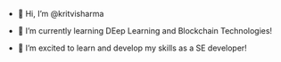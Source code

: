 - 👋 Hi, I’m @kritvisharma

- 🌱 I’m currently learning DEep Learning and Blockchain Technologies! 
- 💞️ I’m excited to learn and develop my skills as a SE developer! 

<!---
kritvisharma/kritvisharma is a ✨ special ✨ repository because its `README.md` (this file) appears on your GitHub profile.
You can click the Preview link to take a look at your changes.
--->
